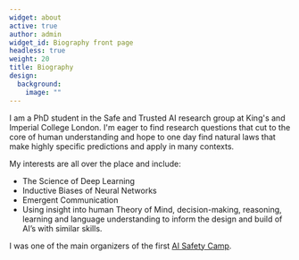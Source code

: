 ```yaml
---
widget: about
active: true
author: admin
widget_id: Biography front page
headless: true
weight: 20
title: Biography
design:
  background:
    image: ""
---
```

I am a PhD student in the Safe and Trusted AI research group at King's and Imperial College London. I'm eager to find research questions that cut to the core of human understanding and hope to one day find natural laws that make highly specific predictions and apply in many contexts. 

My interests are all over the place and include:

* The Science of Deep Learning 
* Inductive Biases of Neural Networks
* Emergent Communication
* Using insight into human Theory of Mind, decision-making, reasoning, learning and language understanding to inform the design and build of AI’s with similar skills. 

I was one of the main organizers of the first [AI Safety Camp](https://aisafety.camp/).